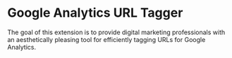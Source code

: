Google Analytics URL Tagger
====================

The goal of this extension is to provide digital marketing professionals with an aesthetically pleasing tool for efficiently tagging URLs for Google Analytics.
